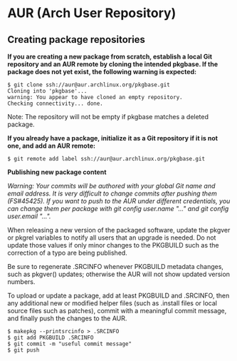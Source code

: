# AUR (Arch User Repository)

## Creating package repositories

**If you are creating a new package from scratch, establish a local Git repository and an AUR remote by cloning the intended pkgbase. If the package does not yet exist, the following warning is expected:**

    $ git clone ssh://aur@aur.archlinux.org/pkgbase.git
    Cloning into 'pkgbase'...
    warning: You appear to have cloned an empty repository.
    Checking connectivity... done.

Note: The repository will not be empty if pkgbase matches a deleted package.

**If you already have a package, initialize it as a Git repository if it is not one, and add an AUR remote:**

    $ git remote add label ssh://aur@aur.archlinux.org/pkgbase.git

**Publishing new package content**

*Warning: Your commits will be authored with your global Git name and email address. It is very difficult to change commits after pushing them (FS#45425). If you want to push to the AUR under different credentials, you can change them per package with git config user.name "..." and git config user.email "...".*

When releasing a new version of the packaged software, update the pkgver or pkgrel variables to notify all users that an upgrade is needed. Do not update those values if only minor changes to the PKGBUILD such as the correction of a typo are being published.

Be sure to regenerate .SRCINFO whenever PKGBUILD metadata changes, such as pkgver() updates; otherwise the AUR will not show updated version numbers.

To upload or update a package, add at least PKGBUILD and .SRCINFO, then any additional new or modified helper files (such as .install files or local source files such as patches), commit with a meaningful commit message, and finally push the changes to the AUR.

    $ makepkg --printsrcinfo > .SRCINFO
    $ git add PKGBUILD .SRCINFO
    $ git commit -m "useful commit message"
    $ git push
